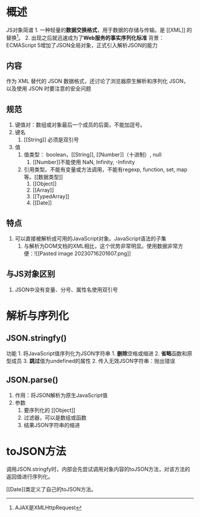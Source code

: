 # 概述
JS对象简谱
	1. 一种轻量的**数据交换格式**，用于数据的存储与传输。是 [[XML]] 的替换[^1]。
	2. 出现之后就迅速成为了**Web服务的事实序列化标准** 
背景：ECMAScript 5增加了JSON全局对象，正式引入解析JSON的能力
## 内容
作为 XML 替代的 JSON 数据格式，还讨论了浏览器原生解析和序列化 JSON，以及使用 JSON 时要注意的安全问题
## 规范
1. 键值对：数组或对象最后一个成员的后面，不能加逗号。
2. 键名
	1. [[String]] 必须是双引号
3. 值
	1. 值类型： boolean，[[String]], [[Number]]（十进制）, null
		1. [[Number]]不能使用 NaN, Infinity, -Infinity
	2. 引用类型。不能有变量或方法调用，不能有regexp, function, set, map等。[[数据类型]]
		1. [[Object]] 
		2. [[Array]] 
		3. [[TypedArray]] 
		4. [[Date]] 

## 特点
1. 可以直接被解析成可用的JavaScript对象。JavaScript语法的子集
	1. 与解析为DOM文档的XML相比，这个优势非常明显。使用数据非常方便：![[Pasted image 20230716201607.png]] 

## 与JS对象区别
1. JSON中没有变量、分号、属性名使用双引号
# 解析与序列化
## JSON.stringfy()
功能
	1. 将JavaScript值序列化为JSON字符串
		1. **删除**空格或缩进
		2. **省略**函数和原型成员
		3. **跳过**值为undefined的属性
	2. 传入无效JSON字符串：抛出错误

## JSON.parse()
1. 作用：将JSON解析为原生JavaScript值
2. 参数
	1. 要序列化的 [[Object]] 
	2. 过滤器，可以是数组或函数
	3. 结果JSON字符串的缩进
# toJSON方法
调用JSON.stringfy时，内部会先尝试调用对象内容的toJSON方法，对该方法的返回值进行序列化。

[[Date]]类定义了自己的toJSON方法。

[^1]: AJAX是XMLHttpRequest